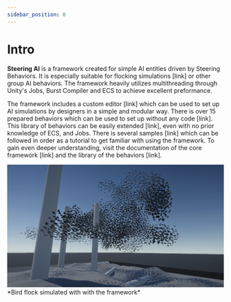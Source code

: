 ```yaml
---
sidebar_position: 0
---
```


# Intro

**Steering AI** is a framework created for simple AI entities driven by Steering Behaviors. It is especially suitable for flocking simulations [link] or other group AI behaviors. The framework heavily utilizes multithreading through Unity's Jobs, Burst Compiler and ECS to achieve excellent preformance. 

The framework includes a custom editor [link] which can be used to set up AI simulations by designers in a simple and modular way. There is over 15 prepared behaviors which can be used to set up without any code [link]. This library of behaviors can be easily extended [link], even with no prior knowledge of ECS, and Jobs. There is several samples [link] which can be followed in order as a tutorial to get familiar with using the framework. To gain even deeper understanding, visit the documentation of the core framework [link] and the library of the behaviors [link].

<img src="/img/samples/full-example/Main2.png" alt="Description of the image"/>
*Bird flock simulated with with the framework*
